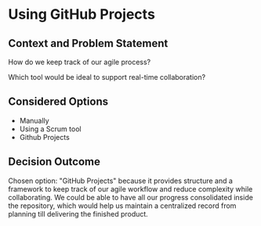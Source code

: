 # Using GitHub Projects

## Context and Problem Statement

How do we keep track of our agile process?

Which tool would be ideal to support real-time collaboration?

## Considered Options

* Manually 
* Using a Scrum tool
* Github Projects 

## Decision Outcome

Chosen option: "GitHub Projects" because it provides structure and a framework to keep track of our agile workflow and reduce complexity while collaborating. We could be able to have all our progress consolidated inside the repository, which would help us maintain a centralized record from planning till delivering the finished product.  
